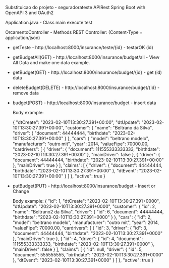 Substituicao do projeto - seguradorateste
APIRest Spring Boot with OpenAPI 3 and OAuth2

Application.java - Class main execute test

OrcamentoController - Methods REST Controller:
(Content-Type = application/json)

* getTeste - http://localhost:8000/insurance/teste/{id} - testarOK (id)

* getBudgetAll(GET) - http://localhost:8000/insurance/budget/all - View All Data and make one data example.

* getBudget(GET) - http://localhost:8000/insurance/budget/{id} - get (id) data

* deleteBudget(DELETE) - http://localhost:8000/insurance/budget/{id} - remove data

* budget(POST) - http://localhost:8000/insurance/budget - insert data 

   Body example:
   
   {
    "dtCreate": "2023-02-10T13:30:27.391+00:00",
    "dtUpdate": "2023-02-10T13:30:27.391+00:00",
    "customer": {
        "name": "Beltrano da Silva",
        "driver": {
            "document": 44444444,
            "birthdate": "2023-02-10T13:30:27.391+00:00"
        }
    },
    "cars": {
        "model": "beltrano modelo",
        "manufacturer": "outro mit",
        "year": 2014,
        "valueFipe": 70000.00,
        "cardrivers": [
            {
                "driver": {
                    "document": 111555333333333,
                    "birthdate": "2023-02-10T13:30:27.391+00:00"
                },
                "mainDriver": false
            },
            {
                "driver": {
                    "document": 44444444,
                    "birthdate": "2023-02-10T13:30:27.391+00:00"
                },
                "mainDriver": true
            }
        ],
        "claims": [
            {
                "driver": {
                    "document": 44444444,
                    "birthdate": "2023-02-10T13:30:27.391+00:00"
                },
                "dtEvent": "2023-02-10T13:30:27.391+00:00"
            }
        ]
    },
    "active": true
}
   

* putBudget(PUT) - http://localhost:8000/insurance/budget - Insert or Change

   Body example:
       {
    "id": 1,
    "dtCreate": "2023-02-10T13:30:27.391+0000",
    "dtUpdate": "2023-02-10T13:30:27.391+0000",
    "customer": {
        "id": 2,
        "name": "Beltrano2 da Silva",
        "driver": {
            "id": 6,
            "document": 44444444,
            "birthdate": "2023-02-10T13:30:27.391+0000"
        }
    },
    "cars": {
        "id": 2,
        "model": "beltrano modelo",
        "manufacturer": "outro mit",
        "year": 2014,
        "valueFipe": 70000.00,
        "cardrivers": [
            {
                "id": 3,
                "driver": {
                    "id": 3,
                    "document": 44444444,
                    "birthdate": "2023-02-10T13:30:27.391+0000"
                },
                "mainDriver": true
            },
            {
                "id": 4,
                "driver": {
                    "id": 4,
                    "document": 111555333333333,
                    "birthdate": "2023-02-10T13:30:27.391+0000"
                },
                "mainDriver": false
            }
        ],
        "claims": [
            {
                "id": null,
                "driver": {
                    "id": 5,
                    "document": 555555555,
                    "birthdate": "2023-02-10T13:30:27.391+0000"
                },
                "dtEvent": "2023-02-10T13:30:27.391+0000"
            }
        ]
    },
    "active": true
}